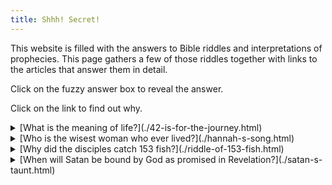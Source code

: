 ```yaml
---
title: Shhh! Secret!
---
```


This website is filled with the answers to Bible riddles and interpretations of prophecies.
This page gathers a few of those riddles together with links to the articles that answer them in detail.

Click on the fuzzy answer box to reveal the answer.

Click on the link to find out why.

  <details class="spoiler" style="--hidden: '42!'">
    <summary>[What is the meaning of life?](./42-is-for-the-journey.html)</summary>
    <div>42!</div>
  </details>

  <details class="spoiler" style="--hidden: 'Hannah, mother of the prophet Samuel.'">
    <summary>[Who is the wisest woman who ever lived?](./hannah-s-song.html)</summary>
    <div>Hannah, mother of the prophet Samuel.</div>
  </details>

  <details class="spoiler" style="--hidden: 'Because God likes factorial numbers (and something about a flood).'">
    <summary>[Why did the disciples catch 153 fish?](./riddle-of-153-fish.html)</summary>
    <div>Because God likes factorial numbers (and something about a flood).</div>
  </details>

  <details class="spoiler" style="--hidden: 'He has already been bound - and unbound! The binding occurred in 380 AD and the unbinding a thousand years later.'">
    <summary>[When will Satan be bound by God as promised in Revelation?](./satan-s-taunt.html)</summary>
    <div>He has already been bound - and unbound! The binding occurred in 380 AD and the unbinding a thousand years later.</div>
  </details>